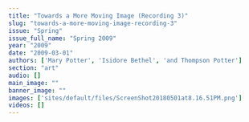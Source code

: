 ```yaml
---
title: "Towards a More Moving Image (Recording 3)"
slug: "towards-a-more-moving-image-recording-3"
issue: "Spring"
issue_full_name: "Spring 2009"
year: "2009"
date: "2009-03-01"
authors: ['Mary Potter', 'Isidore Bethel', 'and Thompson Potter']
section: "art"
audio: []
main_image: ""
banner_image: ""
images: ['sites/default/files/ScreenShot20180501at8.16.51PM.png']
videos: []
---
```

